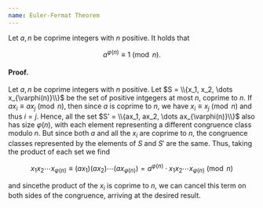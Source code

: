 ```yaml
---
name: Euler-Fermat Theorem
---
```


Let $a, n$ be coprime integers with $n$ positive. It holds that

$$a^{\varphi(n)} \equiv 1 \pmod{n}.$$

#### Proof.
Let $a, n$ be coprime integers with $n$ positive. Let $S = \\{x_1, x_2, \dots x_{\varphi(n)}\\}$ be the set of positive intgegers at most $n$, coprime to $n$. If $ax_i \equiv ax_j \pmod{n}$, then since $a$ is coprime to $n$, we have $x_i \equiv x_j\pmod{n}$ and thus $i = j$. Hence, all the set $S' = \\{ax_1, ax_2, \dots ax_{\varphi(n)}\\}$ also has size $\varphi(n)$, with each element representing a different congruence class modulo $n$. But since both $a$ and all the $x_i$ are coprime to $n$, the congruence classes represented by the elements of $S$ and $S'$ are the same. Thus, taking the product of each set we find

$$x_1x_2\cdots x_{\varphi(n)} \equiv (ax_1)(ax_2)\cdots (ax_{\varphi(n)}) = a^{\varphi(n)}\cdot x_1x_2\cdots x_{\varphi(n)} \pmod{n}$$

and sincethe product of the $x_i$ is coprime to $n$, we can cancel this term on both sides of the congruence, arriving at the desired result.